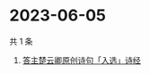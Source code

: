 # 2023-06-05

共 1 条

<!-- BEGIN ZHIHUSEARCH -->
<!-- 最后更新时间 Mon Jun 05 2023 04:05:57 GMT+0800 (China Standard Time) -->
1. [答主楚云卿原创诗句「入选」诗经](https://www.zhihu.com/search?q=答主楚云卿原创诗句「入选」诗经)
<!-- END ZHIHUSEARCH -->
